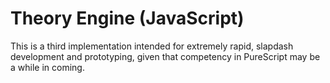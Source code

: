 # Theory Engine (JavaScript)

This is a third implementation intended for extremely rapid, slapdash
development and prototyping, given that competency in PureScript may
be a while in coming.
